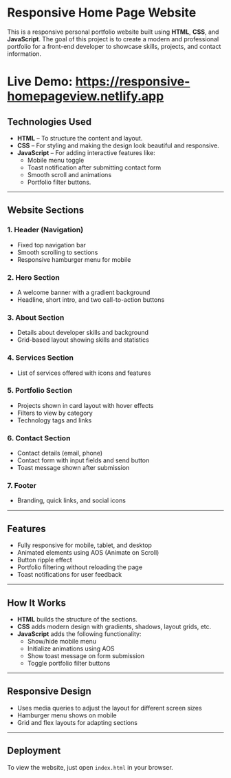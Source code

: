 #  Responsive Home Page Website
This is a responsive personal portfolio website built using **HTML**, **CSS**, and **JavaScript**. The goal of this project is to create a modern and professional portfolio for a front-end developer to showcase skills, projects, and contact information.

# Live Demo: https://responsive-homepageview.netlify.app

## Technologies Used

- **HTML** – To structure the content and layout.
- **CSS** – For styling and making the design look beautiful and responsive.
- **JavaScript** – For adding interactive features like:
  - Mobile menu toggle
  - Toast notification after submitting contact form
  - Smooth scroll and animations
  - Portfolio filter buttons.

---

## Website Sections

### 1. Header (Navigation)
- Fixed top navigation bar
- Smooth scrolling to sections
- Responsive hamburger menu for mobile

### 2. Hero Section
- A welcome banner with a gradient background
- Headline, short intro, and two call-to-action buttons

### 3. About Section
- Details about developer skills and background
- Grid-based layout showing skills and statistics

### 4. Services Section
- List of services offered with icons and features

### 5. Portfolio Section
- Projects shown in card layout with hover effects
- Filters to view by category
- Technology tags and links

### 6. Contact Section
- Contact details (email, phone)
- Contact form with input fields and send button
- Toast message shown after submission

### 7. Footer
- Branding, quick links, and social icons

---

## Features

- Fully responsive for mobile, tablet, and desktop
- Animated elements using AOS (Animate on Scroll)
- Button ripple effect
- Portfolio filtering without reloading the page
- Toast notifications for user feedback

---

## How It Works

- **HTML** builds the structure of the sections.
- **CSS** adds modern design with gradients, shadows, layout grids, etc.
- **JavaScript** adds the following functionality:
  - Show/hide mobile menu
  - Initialize animations using AOS
  - Show toast message on form submission
  - Toggle portfolio filter buttons

---

## Responsive Design

- Uses media queries to adjust the layout for different screen sizes
- Hamburger menu shows on mobile
- Grid and flex layouts for adapting sections

---

## Deployment

To view the website, just open `index.html` in your browser.

